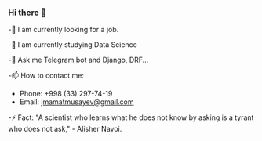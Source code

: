 ### Hi there 👋


-🔭 I am currently looking for a job.

-🌱 I am currently studying Data Science

-💬 Ask me Telegram bot and Django, DRF...

-📫 How to contact me:
- Phone: +998 (33) 297-74-19
- Email: jmamatmusayev@gmail.com 


-⚡ Fact: "A scientist who learns what he does not know by asking is a tyrant who does not ask," - Alisher Navoi.
